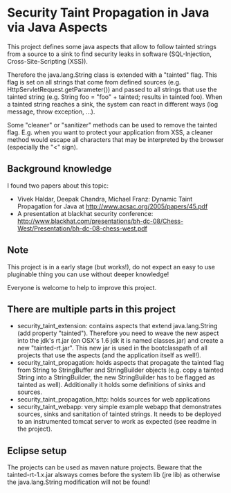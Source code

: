 Security Taint Propagation in Java via Java Aspects
===================================================

This project defines some java aspects that allow to follow tainted strings from a
source to a sink to find security leaks in software (SQL-Injection, Cross-Site-Scripting (XSS)).

Therefore the java.lang.String class is extended with a "tainted" flag. This flag is
set on all strings that come from defined sources (e.g. HttpServletRequest.getParameter())
and passed to all strings that use the tainted string (e.g. String foo = "foo" + tainted;
results in tainted foo). When a tainted string reaches a sink, the system can react in
different ways (log message, throw exception, ...).

Some "cleaner" or "sanitizer" methods can be used to remove the tainted flag. E.g. when
you want to protect your application from XSS, a cleaner method would escape all
characters that may be interpreted by the browser (especially the "<" sign).

Background knowledge
--------------------

I found two papers about this topic:
* Vivek Haldar, Deepak Chandra, Michael Franz: Dynamic Taint Propagation for Java at
http://www.acsac.org/2005/papers/45.pdf
* A presentation at blackhat security conference: http://www.blackhat.com/presentations/bh-dc-08/Chess-West/Presentation/bh-dc-08-chess-west.pdf

Note
----
This project is in a early stage (but works!), do not expect an easy to use pluginable thing you
can use without deeper knowledge!

Everyone is welcome to help to improve this project.


There are multiple parts in this project
----------------------------------------
* security_taint_extension: contains aspects that extend java.lang.String (add property
  "tainted"). Therefore you need to weave the new aspect into the jdk's rt.jar (on OSX's
  1.6 jdk it is named classes.jar) and create a new "tainted-rt.jar". This new jar is
  used in the bootclasspath of all projects that use the aspects (and the application
  itself as well!).
* security_taint_propagation: holds aspects that propagate the tainted flag from
  String to StringBuffer and StringBuilder objects (e.g. copy a tainted String into
  a StringBuilder, the new StringBuilder has to be flagged as tainted as well).
  Additionally it holds some definitions of sinks and sources.
* security_taint_propagation_http: holds sources for web applications
* security_taint_webapp: very simple example webapp that demonstrates sources, sinks
  and sanitation of tainted strings. It needs to be deployed to an instrumented tomcat 
  server to work as expected (see readme in the project).

Eclipse setup
-------------
The projects can be used as maven nature projects. Beware that the tainted-rt-1.x.jar 
alsways comes before the system lib (jre lib) as otherwise the java.lang.String modification
will not be found!

